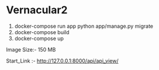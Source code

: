 # Vernacular2

1) docker-compose run app python app/manage.py migrate
2) docker-compose build
3) docker-compose up

Image Size:- 150 MB

Start_Link :- http://127.0.0.1:8000/api/api_view/
